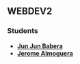 ## WEBDEV2

### Students

-   **[Jun Jun Babera](mailto:jun-junbabera@student.laverdad.edu.ph)**
-   **[Jerome Almoguera](mailto:jeromealmoguera@student.laverdad.edu.ph)**
